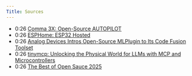 ```yaml
---
Title: Sources
---
```


- 0:26 [Comma 3X: Open-Source AUTOPILOT](https://comma.ai/openpilot)
- 0:26 [ESPHome: ESP32 Hosted](https://esphome.io/components/esp32_hosted)
- 0:26 [Analog Devices Intros Open-Source MLPlugin to Its Code Fusion Toolset](https://www.allaboutcircuits.com/news/analog-devices-intros-open-source-mlplugin-to-its-code-fusion-toolset/)
- 0:26 [tinymcp: Unlocking the Physical World for LLMs with MCP and Microcontrollers](https://blog.golioth.io/tinymcp-unlocking-the-physical-world-for-llms-with-mcp-and-microcontrollers/)
- 0:26 [The Best of Open Sauce 2025](https://www.hackster.io/news/the-best-of-open-sauce-2025-our-top-9-picks-0d1e72723245)
